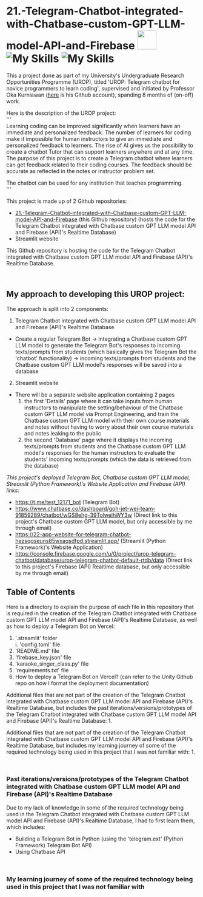 # 21.-Telegram-Chatbot-integrated-with-Chatbase-custom-GPT-LLM-model-API-and-Firebase <img src="https://logodownload.org/wp-content/uploads/2017/11/telegram-logo-8.png" width="50" height="50"> ![My Skills](https://go-skill-icons.vercel.app/api/icons?i=chatgpt) ![My Skills](https://go-skill-icons.vercel.app/api/icons?i=firebase)

This a project done as part of my University's Undergraduate Research Opportunities Programme (UROP), titled 'UROP: Telegram chatbot for novice programmers to learn coding', supervised and initiated by Professor Oka Kurniawan ([here](https://github.com/kurniawano) is his Github account), spanding 8 months of (on-off) work.

Here is the description of the UROP project:  
'''  
Learning coding can be improved significantly when learners have an immediate and personalized feedback. The number of learners for coding make it impossible for human instructors to give an immediate and personalized feedback to learners. The rise of AI gives us the possibility to create a chatbot Tutor that can support learners anywhere and at any time. The purpose of this project is to create a Telegram chatbot where learners can get feedback related to their coding courses. The feedback should be accurate as reflected in the notes or instructor problem set.

The chatbot can be used for any institution that teaches programming.  
'''

This project is made up of 2 Github repositories:  
- [21.-Telegram-Chatbot-integrated-with-Chatbase-custom-GPT-LLM-model-API-and-Firebase](21.-Telegram-Chatbot-integrated-with-Chatbase-custom-GPT-LLM-model-API-and-Firebase) (this Github repository) (hosts the code for the Telegram Chatbot integrated with Chatbase custom GPT LLM model API and Firebase (API)'s Realtime Database)
- Streamlit website

This Github repository is hosting the code for the Telegram Chatbot integrated with Chatbase custom GPT LLM model API and Firebase (API)'s Realtime Database.

<br>

## My approach to developing this UROP project:  
The approach is split into 2 components:  
1. Telegram Chatbot integrated with Chatbase custom GPT LLM model API and Firebase (API)'s Realtime Database
- Create a regular Telegram Bot -> integrating a Chatbase custom GPT LLM model to generate the Telegram Bot's responses to incoming texts/prompts from students (which basically gives the Telegram Bot the 'chatbot' functionality) -> incoming texts/prompts from students and the Chatbase custom GPT LLM model's responses will be saved into a database

2. Streamlit website 
- There will be a separate website application containing 2 pages
  1. the first 'Details' page where it can take inputs from human instructors to manipulate the setting/behaviour of the Chatbase custom GPT LLM model via Prompt Engineering, and train the Chatbase custom GPT LLM model with their own course materials and notes without having to worry about their own course materials and notes leaking to the public
  2. the second 'Database' page where it displays the incoming texts/prompts from students and the Chatbase custom GPT LLM model's responses for the human instructors to evaluate the students' incoming texts/prompts (which the data is retrieved from the database)

*This project's deployed Telegram Bot, Chatbase custom GPT LLM model, Streamlit (Python Framework)'s Website Application and Firebase (API) links:*
+ https://t.me/test_12171_bot (Telegram Bot)
+ https://www.chatbase.co/dashboard/goh-jet-wei-team-91859289/chatbot/wGS8ehg-39TolweihWY3w (Direct link to this project's Chatbase custom GPT LLM model, but only accessible by me through email)
+ https://22-app-website-for-telegram-chatbot-hezsqgseuns85wxaqsdfpd.streamlit.app/ (Streamlit (Python Framework)'s Website Application)
+ https://console.firebase.google.com/u/0/project/urop-telegram-chatbot/database/urop-telegram-chatbot-default-rtdb/data (Direct link to this project's Firebase (API) Realtime database, but only accessible by me through email)  

## Table of Contents
Here is a directory to explain the purpose of each file in this repository that is required in the creation of the Telegram Chatbot integrated with Chatbase custom GPT LLM model API and Firebase (API)'s Realtime Database, as well as how to deploy a Telegram Bot on Vercel:
1. '.streamlit' folder  
   i. 'config.toml' file
2. 'README.md' file
3. 'firebase_key.json' file
4. 'karaoke_singer_class.py' file
5. 'requirements.txt' file
6. How to deploy a Telegram Bot on Vercel? (can refer to the Unity Github repo on how I format the deployment documentation)

Additional files that are not part of the creation of the Telegram Chatbot integrated with Chatbase custom GPT LLM model API and Firebase (API)'s Realtime Database, but includes the past iterations/versions/prototypes of the Telegram Chatbot integrated with Chatbase custom GPT LLM model API and Firebase (API)'s Realtime Database:
1.


Additional files that are not part of the creation of the Telegram Chatbot integrated with Chatbase custom GPT LLM model API and Firebase (API)'s Realtime Database, but includes my learning journey of some of the required technology being used in this project that I was not familiar with:
1.


<br>

### Past iterations/versions/prototypes of the Telegram Chatbot integrated with Chatbase custom GPT LLM model API and Firebase (API)'s Realtime Database
Due to my lack of knowledge in some of the required technology being used in the Telegram Chatbot integrated with Chatbase custom GPT LLM model API and Firebase (API)'s Realtime Database, I had to first learn them, which includes:
- Building a Telegram Bot in Python (using the 'telegram.ext' (Python Framework) Telegram Bot API)
- Using Chatbase API

<br>

### My learning journey of some of the required technology being used in this project that I was not familiar with



